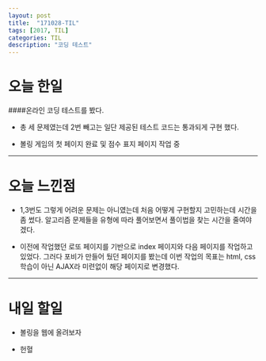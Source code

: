 ```yaml
---
layout: post
title:  "171028-TIL"
tags: [2017, TIL]
categories: TIL
description: "코딩 테스트"
---
```


오늘 한일
========

####온라인 코딩 테스트를 봤다.  
- 총 세 문제였는데 2번 빼고는 일단 제공된 테스트 코드는 통과되게 구현 했다.

- 볼링 게임의 첫 페이지 완료 및 점수 표지 페이지 작업 중

---

오늘 느낀점
==========

- 1,3번도 그렇게 어려운 문제는 아니였는데 처음 어떻게 구현할지 고민하는데 시간을 좀 썼다. 알고리즘 문제들을 유형에 따라 풀어보면서 풀이법을 찾는 시간을 줄여야 겠다.

- 이전에 작업했던 로또 페이지를 기반으로 index 페이지와 다음 페이지를 작업하고 있었다. 그러다 포비가 만들어 뒀던 페이지를 봤는데 이번 작업의 목표는 html, css 학습이 아닌 AJAX라 미련없이 해당 페이지로 변경했다.  
---

내일 할일
=========

- 볼링을 웹에 올려보자

- 헌혈
